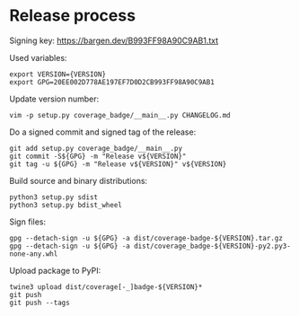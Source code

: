 # Release process

Signing key: https://bargen.dev/B993FF98A90C9AB1.txt

Used variables:

    export VERSION={VERSION}
    export GPG=20EE002D778AE197EF7D0D2CB993FF98A90C9AB1

Update version number:

    vim -p setup.py coverage_badge/__main__.py CHANGELOG.md

Do a signed commit and signed tag of the release:

    git add setup.py coverage_badge/__main__.py
    git commit -S${GPG} -m "Release v${VERSION}"
    git tag -u ${GPG} -m "Release v${VERSION}" v${VERSION}

Build source and binary distributions:

    python3 setup.py sdist
    python3 setup.py bdist_wheel

Sign files:

    gpg --detach-sign -u ${GPG} -a dist/coverage-badge-${VERSION}.tar.gz
    gpg --detach-sign -u ${GPG} -a dist/coverage_badge-${VERSION}-py2.py3-none-any.whl

Upload package to PyPI:

    twine3 upload dist/coverage[-_]badge-${VERSION}*
    git push
    git push --tags

